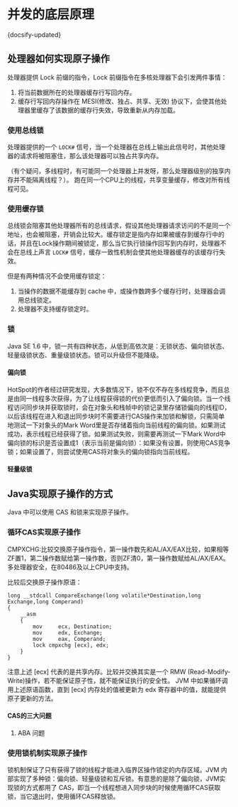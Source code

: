 # 并发的底层原理
{docsify-updated}


## 处理器如何实现原子操作
处理器提供 Lock 前缀的指令，Lock 前缀指令在多核处理器下会引发两件事情：
1. 将当前数据所在的处理器缓存行写回内存。
2. 缓存行写回内存操作在 MESI(修改、独占、共享、无效) 协议下，会使其他处理器里缓存了该数据的缓存行失效，导致重新从内存加载。

### 使用总线锁
处理器提供的一个 `LOCK#` 信号，当一个处理器在总线上输出此信号时，其他处理器的请求将被阻塞住，那么该处理器可以独占共享内存。

（有个疑问，多线程时，有可能同一个处理器上并发呀，那么处理器级别的独享内存并不能隔离线程？）。
跑在同一个CPU上的线程，共享变量缓存，修改对所有线程可见。

### 使用缓存锁
总线锁会阻塞其他处理器所有的总线请求，假设其他处理器请求访问的不是同一个地址，也会被阻塞，开销会比较大。缓存锁定是指内存如果被缓存到缓存行中的话，并且在Lock操作期间被锁定，那么当它执行锁操作回写到内存时，处理器不会在总线上声言 `LOCK#` 信号，缓存一致性机制会使其他处理器缓存的该缓存行失效。

但是有两种情况不会使用缓存锁定：
1. 当操作的数据不能缓存到 cache 中，或操作数跨多个缓存行时，处理器会调用总线锁定。
2. 处理器不支持缓存锁定时。

### 锁
Java SE 1.6 中，锁一共有四种状态，从低到高依次是：无锁状态、偏向锁状态、轻量级锁状态、重量级锁状态。锁可以升级但不能降级。

#### 偏向锁
HotSpot的作者经过研究发现，大多数情况下，锁不仅不存在多线程竞争，而且总是由同一线程多次获得，为了让线程获得锁的代价更低而引入了偏向锁。当一个线程访问同步块并获取锁时，会在对象头和栈帧中的锁记录里存储锁偏向的线程ID，以后该线程在进入和退出同步块时不需要进行CAS操作来加锁和解锁，只需简单地测试一下对象头的Mark Word里是否存储着指向当前线程的偏向锁。如果测试成功，表示线程已经获得了锁。如果测试失败，则需要再测试一下Mark Word中偏向锁的标识是否设置成1（表示当前是偏向锁）：如果没有设置，则使用CAS竞争锁；如果设置了，则尝试使用CAS将对象头的偏向锁指向当前线程。

#### 轻量级锁


## Java实现原子操作的方式
Java 中可以使用 CAS 和锁来实现原子操作。

### 循环CAS实现原子操作
CMPXCHG:比较交换原子操作指令，第一操作数先和AL/AX/EAX比较，如果相等ZF置1，第二操作数赋给第一操作数，否则ZF清0，第一操作数赋给AL/AX/EAX。多处理器安全，在80486及以上CPU中支持。

比较后交换原子操作原语：

    long __stdcall CompareExchange(long volatile*Destination,long Exchange,long Comperand) 
    { 
        __asm 
        { 
            mov     ecx, Destination; 
            mov     edx, Exchange; 
            mov     eax, Comperand; 
            lock cmpxchg [ecx], edx; 
        } 
    }
注意上述 [ecx] 代表的是共享内存。比较并交换其实是一个 RMW (Read-Modify-Write)操作，若不能保证原子性，就不能保证执行的安全性。
JVM 中如果循环调用上述原语函数，直到 [ecx] 内存处的值被更新为 edx 寄存器中的值，就能提供原子更新的方法。

#### CAS的三大问题
1. ABA 问题


### 使用锁机制实现原子操作
锁机制保证了只有获得了锁的线程才能进入临界区操作锁定的内存区域。JVM 内部实现了多种锁：偏向锁、轻量级锁和互斥锁。有意思的是除了偏向锁，JVM实现锁的方式都用了 CAS，即当一个线程想进入同步块的时候使用循环CAS获取锁，当它退出时，使用循环CAS释放锁。